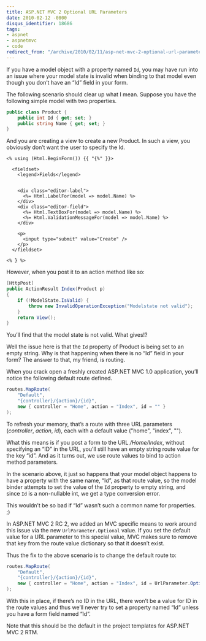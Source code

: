 ```yaml
---
title: ASP.NET MVC 2 Optional URL Parameters
date: 2010-02-12 -0800
disqus_identifier: 18686
tags:
- aspnet
- aspnetmvc
- code
redirect_from: "/archive/2010/02/11/asp-net-mvc-2-optional-url-parameters.aspx/"
---
```


If you have a model object with a property named `Id`, you may have run
into an issue where your model state is invalid when binding to that
model even though you don’t have an “Id” field in your form.

The following scenario should clear up what I mean. Suppose you have the
following simple model with two properties.

```csharp
public class Product {
    public int Id { get; set; }
    public string Name { get; set; }
}
```

And you are creating a view to create a new Product. In such a view, you
obviously don’t want the user to specify the Id.

```aspx-cs
<% using (Html.BeginForm()) {{ "{%" }}>

  <fieldset>
    <legend>Fields</legend>
        
        
    <div class="editor-label">
      <%= Html.LabelFor(model => model.Name) %>
    </div>
    <div class="editor-field">
      <%= Html.TextBoxFor(model => model.Name) %>
      <%= Html.ValidationMessageFor(model => model.Name) %>
    </div>
       
    <p>
      <input type="submit" value="Create" />
    </p>
  </fieldset>

<% } %>
```

However, when you post it to an action method like so:

```csharp
[HttpPost]
public ActionResult Index(Product p)
{
    if (!ModelState.IsValid) {
        throw new InvalidOperationException("Modelstate not valid");
    }
    return View();
}
```

You’ll find that the model state is not valid. What gives!?

Well the issue here is that the `Id` property of Product is being set to
an empty string. Why is that happening when there is no “Id” field in
your form? The answer to that, my friend, is routing.

When you crack open a freshly created ASP.NET MVC 1.0 application,
you’ll notice the following default route defined.

```csharp
routes.MapRoute(
    "Default",
    "{controller}/{action}/{id}",
    new { controller = "Home", action = "Index", id = "" }
);
```

To refresh your memory, that’s a route with three URL parameters
(*controller*, *action*, *id*), each with a default value ("home",
"index", "").

What this means is if you post a form to the URL */Home/Index*, without
specifying an “ID” in the URL, you’ll still have an empty string route
value for the key “id”. And as it turns out, we use route values to bind
to action method parameters.

In the scenario above, it just so happens that your model object happens
to have a property with the same name, “Id”, as that route value, so the
model binder attempts to set the value of the `Id` property to empty
string, and since `Id` is a non-nullable int, we get a type conversion
error.

This wouldn’t be so bad if “Id” wasn’t such a common name for
properties. ;)

In ASP.NET MVC 2 RC 2, we added an MVC specific means to work around
this issue via the new `UrlParameter.Optional` value. If you set the
default value for a URL parameter to this special value, MVC makes sure
to remove that key from the route value dictionary so that it doesn’t
exist.

Thus the fix to the above scenario is to change the default route to:

```csharp
routes.MapRoute(
    "Default",
    "{controller}/{action}/{id}",
    new { controller = "Home", action = "Index", id = UrlParameter.Optional }
);
```

With this in place, if there’s no ID in the URL, there won’t be a value
for ID in the route values and thus we’ll never try to set a property
named “Id” unless you have a form field named “Id”.

Note that this should be the default in the project templates for
ASP.NET MVC 2 RTM.

